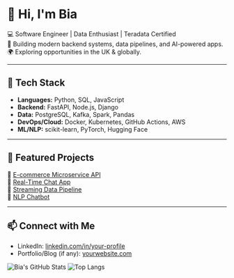 # 👋 Hi, I'm Bia

💻 Software Engineer | Data Enthusiast | Teradata Certified  
🚀 Building modern backend systems, data pipelines, and AI-powered apps.  
🌍 Exploring opportunities in the UK & globally.  

---

## 🔧 Tech Stack
- **Languages:** Python, SQL, JavaScript  
- **Backend:** FastAPI, Node.js, Django  
- **Data:** PostgreSQL, Kafka, Spark, Pandas  
- **DevOps/Cloud:** Docker, Kubernetes, GitHub Actions, AWS  
- **ML/NLP:** scikit-learn, PyTorch, Hugging Face  

---

## 📌 Featured Projects
🔹 [E-commerce Microservice API](https://github.com/your-username/project1)  
🔹 [Real-Time Chat App](https://github.com/your-username/project2)  
🔹 [Streaming Data Pipeline](https://github.com/your-username/project3)  
🔹 [NLP Chatbot](https://github.com/your-username/project4)  

---

## 📫 Connect with Me
- LinkedIn: [linkedin.com/in/your-profile](https://linkedin.com/in/your-profile)  
- Portfolio/Blog (if any): [yourwebsite.com](https://yourwebsite.com)  

![Bia's GitHub Stats](https://github-readme-stats.vercel.app/api?username=biachaudhry&show_icons=true&theme=tokyonight)
![Top Langs](https://github-readme-stats.vercel.app/api/top-langs/?username=biachaudhry&layout=compact&theme=tokyonight)
